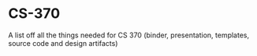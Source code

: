 # CS-370
A list off all the things needed for CS 370 (binder, presentation, templates, source code and design artifacts)
